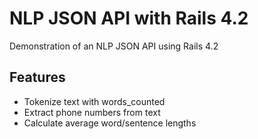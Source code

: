 # NLP JSON API with Rails 4.2
Demonstration of an NLP JSON API using Rails 4.2


## Features ##

- Tokenize text with words_counted
- Extract phone numbers from text
- Calculate average word/sentence lengths
